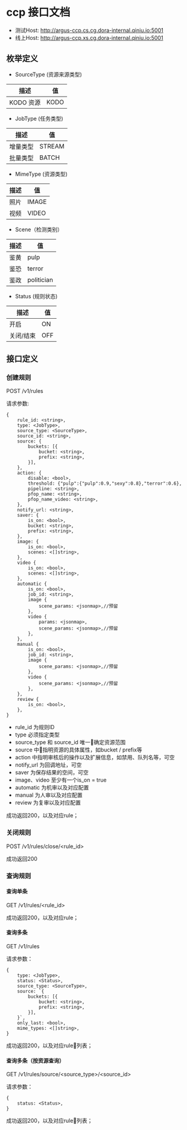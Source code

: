 # ccp 接口文档

- 测试Host: http://argus-ccp.cs.cg.dora-internal.qiniu.io:5001
- 线上Host: http://argus-ccp.xs.cg.dora-internal.qiniu.io:5001

## 枚举定义

- SourceType (资源来源类型)

描述 | 值
---- | ---
KODO 资源 | KODO

- JobType (任务类型)

描述 | 值
---- | ---
增量类型 | STREAM
批量类型 | BATCH

- MimeType (资源类型)

描述 | 值
---- | ---
照片 | IMAGE
视频 | VIDEO

- Scene（检测类别）

描述 | 值
---- | ---
鉴黄 | pulp
鉴恐 | terror
鉴政 | politician

- Status (规则状态)

描述 | 值
---- | ---
开启 | ON
关闭/结束 | OFF

## 接口定义

### 创建规则

POST /v1/rules

请求参数: 

```
{
    rule_id: <string>,
    type: <JobType>,
    source_type: <SourceType>,
    source_id: <string>,
    source: {
        buckets: [{
            bucket: <string>,
            prefix: <string>,
        }],
    },
    action: {
        disable: <bool>,
        threshold: {"pulp":{"pulp":0.9,"sexy":0.8},"terror":0.6},
        pipeline: <string>,
        pfop_name: <string>,
        pfop_name_video: <string>,
    },
    notify_url: <string>,
    saver: {
        is_on: <bool>,
        bucket: <string>,
        prefix: <string>,
    },
    image: {
        is_on: <bool>,
        scenes: <[]string>,
    },
    video {
        is_on: <bool>,
        scenes: <[]string>,
    },
    automatic {
        is_on: <bool>,
        job_id: <string>,
        image {
            scene_params: <jsonmap>,//预留
        },
        video {
            params: <jsonmap>,
            scene_params: <jsonmap>,//预留
        },
    },
    manual {
        is_on: <bool>,
        job_id: <string>,
        image {
            scene_params: <jsonmap>,//预留
        },
        video {
            scene_params: <jsonmap>,//预留
        },
    },
    review {
        is_on: <bool>,
    },
}
```
- rule_id 为规则ID
- type 必须指定类型
- source_type 和 source_id 唯一确定资源范围
- source 中指明资源的具体属性，如bucket / prefix等
- action 中指明审核后的操作以及扩展信息，如禁用、队列名等，可空
- notify_url 为回调地址，可空
- saver 为保存结果的空间，可空
- image、video 至少有一个is_on = true
- automatic 为机审以及对应配置
- manual 为人审以及对应配置
- review 为复审以及对应配置

成功返回200，以及对应rule；

### 关闭规则

POST /v1/rules/close/<rule_id>

成功返回200

### 查询规则

#### 查询单条

GET /v1/rules/<rule_id>

成功返回200，以及对应rule；

#### 查询多条

GET /v1/rules

请求参数：

```
{
    type: <JobType>,
    status: <Status>,
    source_type: <SourceType>,
    source: `{
        buckets: [{
            bucket: <string>,
            prefix: <string>,
        }],
    }`,
    only_last: <bool>,
    mime_types: <[]string>,
}
```

成功返回200，以及对应rule列表；

#### 查询多条（按资源查询）

GET /v1/rules/source/<source_type>/<source_id>

请求参数：

```
{
    status: <Status>,
}
```

成功返回200，以及对应rule列表；




